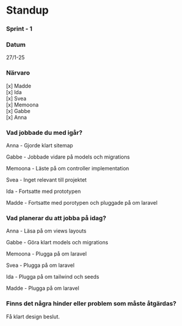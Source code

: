 # Standup

### Sprint - 1

### Datum

27/1-25

### Närvaro

[x] Madde  
[x] Ida  
[x] Svea  
[x] Memoona  
[x] Gabbe  
[x] Anna

### Vad jobbade du med igår?

Anna - Gjorde klart sitemap

Gabbe - Jobbade vidare på models och migrations

Memoona - Läste på om controller implementation

Svea - Inget relevant till projektet

Ida - Fortsatte med prototypen

Madde - Fortsatte med porotypen och pluggade på om laravel

### Vad planerar du att jobba på idag?

Anna - Läsa på om views layouts

Gabbe - Göra klart models och migrations

Memoona - Plugga på om laravel

Svea - Plugga på om laravel

Ida - Plugga på om tailwind och seeds

Madde - Plugga på om laravel

### Finns det några hinder eller problem som måste åtgärdas?

Få klart design beslut.
